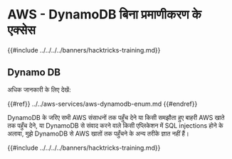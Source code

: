 # AWS - DynamoDB बिना प्रमाणीकरण के एक्सेस

{{#include ../../../../banners/hacktricks-training.md}}

## Dynamo DB

अधिक जानकारी के लिए देखें:

{{#ref}}
../../aws-services/aws-dynamodb-enum.md
{{#endref}}

DynamoDB के जरिए सभी AWS संसाधनों तक पहुँच देने या किसी समझौता हुए बाहरी AWS खाते तक पहुँच देने, या DynamoDB से संवाद करने वाले किसी एप्लिकेशन में SQL injections होने के अलावा, मुझे DynamoDB से AWS खातों तक पहुँचने के अन्य तरीके ज्ञात नहीं हैं।

{{#include ../../../../banners/hacktricks-training.md}}

